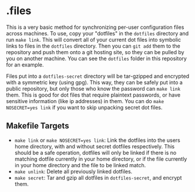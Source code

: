 # .files

This is a very basic method for synchronizing per-user configuration files
across machines. To use, copy your "dotfiles" in the `dotfiles` directory and
run `make link`. This will convert all of your current dot files into symbolic
links to files in the `dotfiles` directory. Then you can `git add` them to
the repository and push them onto a git hosting site, so they can be pulled by
you on another machine. You can see the `dotfiles` folder in this repository
for an example.

Files put into a `dotfiles-secret` directory will be tar-gzipped and encrypted
with a symmetric key (using gpg). This way, they can be safely put into a public
repository, but only those who know the password can `make link` them. This is good
for dot files that require plaintext passwords, or have sensitive information
(like ip addresses) in them. You can do `make NOSECRET=yes link` if you want to
skip unpacking secret dot files.

## Makefile Targets

  * `make link` or `make NOSECRET=yes link`: Link the dotfiles into the users
    home directory, with and without secret dotfiles respectively. This should
    be a safe operation, dotfiles will only be linked if there is no matching
    dotfile currently in your home directory, or if the file currently in your
    home directory and the file to be linked match.
  * `make unlink`: Delete all previously linked dotfiles.
  * `make secret`: Tar and gzip all dotfiles in `dotfiles-secret`, and encrypt
    them.

